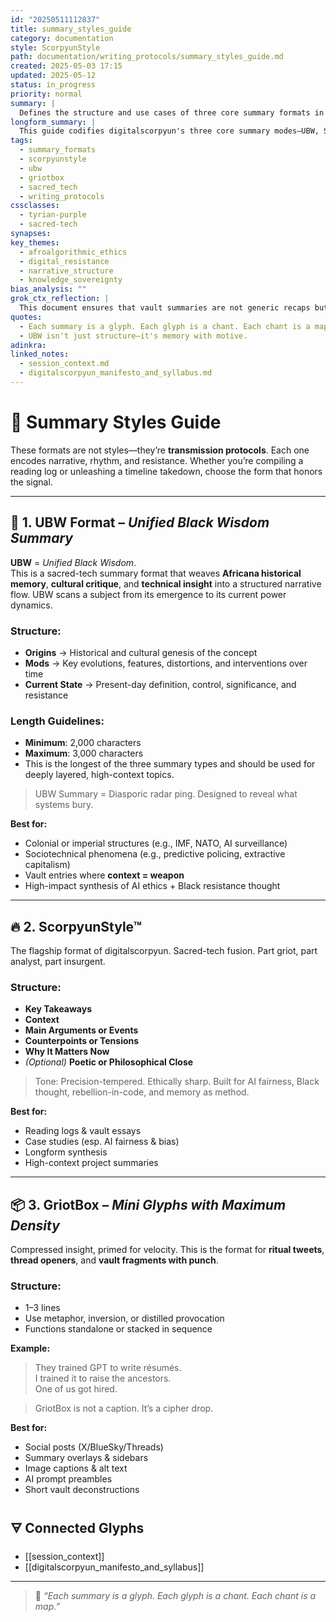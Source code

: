 ```yaml
---
id: "20250511112837"
title: summary_styles_guide
category: documentation
style: ScorpyunStyle
path: documentation/writing_protocols/summary_styles_guide.md
created: 2025-05-03 17:15
updated: 2025-05-12
status: in_progress
priority: normal
summary: |
  Defines the structure and use cases of three core summary formats in the Anacostia Vault: UBW, ScorpyunStyle™, and GriotBox.
longform_summary: |
  This guide codifies digitalscorpyun's three core summary modes—UBW, ScorpyunStyle™, and GriotBox—each designed for a distinct narrative function within the Anacostia Vault. UBW anchors technical or historical concepts in Black intellectual lineage, ScorpyunStyle blends ethics with analysis, and GriotBox delivers impact in short form.
tags:
  - summary_formats
  - scorpyunstyle
  - ubw
  - griotbox
  - sacred_tech
  - writing_protocols
cssclasses:
  - tyrian-purple
  - sacred-tech
synapses: 
key_themes:
  - afroalgorithmic_ethics
  - digital_resistance
  - narrative_structure
  - knowledge_sovereignty
bias_analysis: ""
grok_ctx_reflection: |
  This document ensures that vault summaries are not generic recaps but instruments of rhetorical memory and algorithmic resistance. Each form has a different frequency—UBW is seismic, ScorpyunStyle is lyrical, GriotBox is condensed voltage.
quotes:
  - Each summary is a glyph. Each glyph is a chant. Each chant is a map.
  - UBW isn't just structure—it's memory with motive.
adinkra: 
linked_notes:
  - session_context.md
  - digitalscorpyun_manifesto_and_syllabus.md
---
```

# 🧠 Summary Styles Guide

These formats are not styles—they’re **transmission protocols**. Each one encodes narrative, rhythm, and resistance. Whether you’re compiling a reading log or unleashing a timeline takedown, choose the form that honors the signal.

---

## 🔷 1. UBW Format – *Unified Black Wisdom Summary*

**UBW** = *Unified Black Wisdom*.  
This is a sacred-tech summary format that weaves **Africana historical memory**, **cultural critique**, and **technical insight** into a structured narrative flow. UBW scans a subject from its emergence to its current power dynamics.

### Structure:
- **Origins** → Historical and cultural genesis of the concept  
- **Mods** → Key evolutions, features, distortions, and interventions over time  
- **Current State** → Present-day definition, control, significance, and resistance

### Length Guidelines:
- **Minimum**: 2,000 characters  
- **Maximum**: 3,000 characters  
- This is the longest of the three summary types and should be used for deeply layered, high-context topics.

> UBW Summary = Diasporic radar ping. Designed to reveal what systems bury.

**Best for:**
- Colonial or imperial structures (e.g., IMF, NATO, AI surveillance)  
- Sociotechnical phenomena (e.g., predictive policing, extractive capitalism)  
- Vault entries where **context = weapon**  
- High-impact synthesis of AI ethics + Black resistance thought

---

## 🔥 2. ScorpyunStyle™

The flagship format of digitalscorpyun. Sacred-tech fusion. Part griot, part analyst, part insurgent.

### Structure:
- **Key Takeaways**  
- **Context**  
- **Main Arguments or Events**  
- **Counterpoints or Tensions**  
- **Why It Matters Now**  
- *(Optional)* **Poetic or Philosophical Close**

> Tone: Precision-tempered. Ethically sharp. Built for AI fairness, Black thought, rebellion-in-code, and memory as method.

**Best for:**
- Reading logs & vault essays  
- Case studies (esp. AI fairness & bias)  
- Longform synthesis  
- High-context project summaries  

---

## 📦 3. GriotBox – *Mini Glyphs with Maximum Density*

Compressed insight, primed for velocity. This is the format for **ritual tweets**, **thread openers**, and **vault fragments with punch**.

### Structure:
- 1–3 lines  
- Use metaphor, inversion, or distilled provocation  
- Functions standalone or stacked in sequence  

**Example:**
> They trained GPT to write résumés.  
> I trained it to raise the ancestors.  
> One of us got hired.

> GriotBox is not a caption. It’s a cipher drop.

**Best for:**
- Social posts (X/BlueSky/Threads)  
- Summary overlays & sidebars  
- Image captions & alt text  
- AI prompt preambles  
- Short vault deconstructions

## 🜃 Connected Glyphs

- [[session_context]]
- [[digitalscorpyun_manifesto_and_syllabus]]

---

> 🦂 *“Each summary is a glyph. Each glyph is a chant. Each chant is a map.”*
